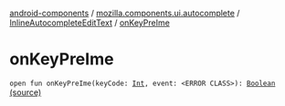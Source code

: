 [android-components](../../index.md) / [mozilla.components.ui.autocomplete](../index.md) / [InlineAutocompleteEditText](index.md) / [onKeyPreIme](./on-key-pre-ime.md)

# onKeyPreIme

`open fun onKeyPreIme(keyCode: `[`Int`](https://kotlinlang.org/api/latest/jvm/stdlib/kotlin/-int/index.html)`, event: <ERROR CLASS>): `[`Boolean`](https://kotlinlang.org/api/latest/jvm/stdlib/kotlin/-boolean/index.html) [(source)](https://github.com/mozilla-mobile/android-components/blob/master/components/ui/autocomplete/src/main/java/mozilla/components/ui/autocomplete/InlineAutocompleteEditText.kt#L704)